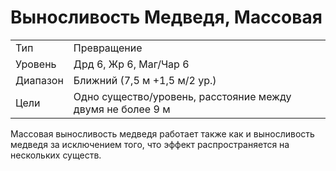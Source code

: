 # Выносливость Медведя, Массовая

| | |
|---|---|
|Тип|Превращение|
|Уровень| Дрд 6, Жр 6, Маг/Чар 6|
|Диапазон| Ближний (7,5 м +1,5 м/2 ур.)|
|Цели| Одно существо/уровень, расстояние между двумя не более 9 м|

Массовая выносливость медведя работает также как и выносливость медведя
за исключением того, что эффект распространяется на нескольких существ.